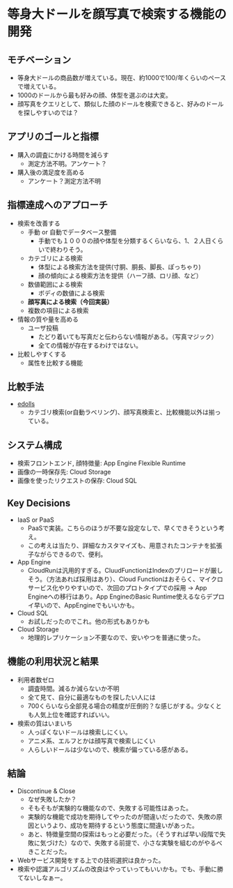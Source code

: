 # 等身大ドールを顔写真で検索する機能の開発
## モチベーション
* 等身大ドールの商品数が増えている。現在、約1000で100/年くらいのペースで増えている。
* 1000のドールから最も好みの顔、体型を選ぶのは大変。
* 顔写真をクエリとして、類似した顔のドールを検索できると、好みのドールを探しやすいのでは？

## アプリのゴールと指標
* 購入の調査にかける時間を減らす
  * 測定方法不明。アンケート？
* 購入後の満足度を高める
  * アンケート？測定方法不明

## 指標達成へのアプローチ
* 検索を改善する
  * 手動 or 自動でデータベース整備
    * 手動でも１０００の顔や体型を分類するくらいなら、1、２人日くらいで終わりそう。
  * カテゴリによる検索
    * 体型による検索方法を提供(寸胴、胴長、脚長、ぽっちゃり)
    * 顔の傾向による検索方法を提供（ハーフ顔、ロリ顔、など）
  * 数値範囲による検索
    * ボディの数値による検索
  * **顔写真による検索（今回実装）**
  * 複数の項目による検索
* 情報の質や量を高める
  * ユーザ投稿
    * たどり着いても写真だと伝わらない情報がある。（写真マジック）
    * 全ての情報が存在するわけではない。
* 比較しやすくする
  * 属性を比較する機能

## 比較手法
* [edolls](https://edolls.net/)
  * カテゴリ検索(or自動ラベリング)、顔写真検索と、比較機能以外は揃っている。

## システム構成
* 検索フロントエンド, 顔特徴量: App Engine Flexible Runtime
* 画像の一時保存先: Cloud Storage
* 画像を使ったリクエストの保存: Cloud SQL

## Key Decisions
* IaaS or PaaS
  * PaaSで実装。こちらのほうが不要な設定なしで、早くできそうという考え。
  * この考えは当たり、詳細なカスタマイズも、用意されたコンテナを拡張子ながらできるので、便利。
* App Engine
  * CloudRunは汎用的すぎる。CluudFunctionはIndexのプリロードが厳しそう。（方法あれば採用はあり）、Cloud Functionはおそらく、マイクロサービス化やりやすいので、次回のプロトタイプでの採用 -> App Engineへの移行はあり。App EngineのBasic Runtime使えるならデプロイ早いので、AppEngineでもいいかも。
* Cloud SQL
  * お試しだったのでこれ。他の形式もありかも
* Cloud Storage
  * 地理的レプリケーション不要なので、安いやつを普通に使った。

## 機能の利用状況と結果
* 利用者数ゼロ
  * 調査時間。減るか減らないか不明
  * 全て見て、自分に最適なものを探したい人には
  * 700くらいなら全部見る場合の精度が圧倒的？な感じがする。少なくとも人気上位を確認すればいい。
* 検索の質はいまいち
  * 人っぽくないドールは検索しにくい。
  * アニメ系、エルフとかは顔写真で検索しにくい
  * 人らしいドールは少ないので、検索が偏っている感がある。

## 結論
* Discontinue & Close
  * なぜ失敗したか？
  * そもそもが実験的な機能なので、失敗する可能性はあった。
  * 実験的な機能で成功を期待してやったのが間違いだったので、失敗の原因というより、成功を期待するという態度に間違いがあった。
  * あと、特徴量空間の探索はもっと必要だった。（そうすれば早い段階で失敗に気づけた）なので、失敗する前提で、小さな実験を組むのがやるべきことだった。
* Webサービス開発をする上での技術選択は良かった。
* 検索や認識アルゴリズムの改良はやっていってもいいかも。でも、手動に勝てないしなぁー。